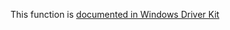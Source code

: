 This function is [documented in Windows Driver Kit](https://learn.microsoft.com/en-us/windows-hardware/drivers/ddi/wdm/nf-wdm-rtlguidfromstring)
